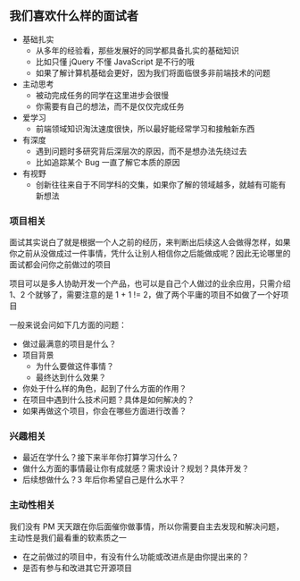 ## 我们喜欢什么样的面试者

* 基础扎实
    * 从多年的经验看，那些发展好的同学都具备扎实的基础知识
    * 比如只懂 jQuery 不懂 JavaScript 是不行的哦
    * 如果了解计算机基础会更好，因为我们将面临很多非前端技术的问题
* 主动思考
    * 被动完成任务的同学在这里进步会很慢
    * 你需要有自己的想法，而不是仅仅完成任务
* 爱学习
    * 前端领域知识淘汰速度很快，所以最好能经常学习和接触新东西
* 有深度
    * 遇到问题时多研究背后深层次的原因，而不是想办法先绕过去
    * 比如追踪某个 Bug 一直了解它本质的原因
* 有视野
    * 创新往往来自于不同学科的交集，如果你了解的领域越多，就越有可能有新想法

### 项目相关

面试其实说白了就是根据一个人之前的经历，来判断出后续这人会做得怎样，如果你之前从没做成过一件事情，凭什么让别人相信你之后能做成呢？因此无论哪里的面试都会问你之前做过的项目

项目可以是多人协助开发一个产品，也可以是自己个人做过的业余应用，只需介绍 1、2 个就够了，需要注意的是 1 + 1 != 2，做了两个平庸的项目不如做了一个好项目

一般来说会问如下几方面的问题：

* 做过最满意的项目是什么？
* 项目背景
    * 为什么要做这件事情？
    * 最终达到什么效果？
* 你处于什么样的角色，起到了什么方面的作用？
* 在项目中遇到什么技术问题？具体是如何解决的？
* 如果再做这个项目，你会在哪些方面进行改善？

### 兴趣相关

* 最近在学什么？接下来半年你打算学习什么？
* 做什么方面的事情最让你有成就感？需求设计？规划？具体开发？
* 后续想做什么？3 年后你希望自己是什么水平？

### 主动性相关

我们没有 PM 天天跟在你后面催你做事情，所以你需要自主去发现和解决问题，主动性是我们最看重的软素质之一

* 在之前做过的项目中，有没有什么功能或改进点是由你提出来的？
* 是否有参与和改进其它开源项目
